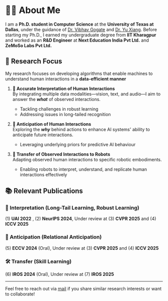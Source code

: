# 👨‍💻 About Me

I am a **Ph.D. student in Computer Science** at the **University of Texas at Dallas**, under the guidance of [Dr. Vibhav Gogate](https://personal.utdallas.edu/~vibhav.gogate/) and [Dr. Yu Xiang](https://yuxng.github.io/). Before starting my Ph.D., I earned my undergraduate degree from **IIT Kharagpur** and worked as an **R&D Engineer** at **Next Education India Pvt Ltd.** and **ZeMoSo Labs Pvt Ltd.** 

## 🧩 Research Focus

My research focuses on developing algorithms that enable machines to understand human interactions in a **data-efficient manner**

1. **🎥 Accurate Interpretation of Human Interactions**  
   By integrating multiple data modalities—vision, text, and audio—I aim to answer the **_what_** of observed interactions.  
   - Tackling challenges in robust learning  
   - Addressing issues in long-tailed recognition  

2. **🔮 Anticipation of Human Interactions**  
   Exploring the **_why_** behind actions to enhance AI systems' ability to anticipate future interactions.  
   - Leveraging underlying priors for predictive AI behaviour  

3. **🤖 Transfer of Observed Interactions to Robots**  
   Adapting observed human interactions to specific robotic embodiments.  
   - Enabling robots to interpret, understand, and replicate human interactions effectively

## 📚 Relevant Publications

### 🧠 Interpretation (Long-Tail Learning, Robust Learning)  
(1) **UAI 2022** , (2) **NeurIPS 2024**, Under review at (3) **CVPR 2025** and (4) **ICCV 2025**

### 🔗 Anticipation (Relational Anticipation)  
(5) **ECCV 2024** (Oral), Under review at (3) **CVPR 2025** and (4) **ICCV 2025**

### 🛠️ Transfer (Skill Learning)  
(6) **IROS 2024** (Oral), Under review at (7) **IROS 2025**

---

Feel free to reach out via [mail](rohith.peddi@utdallas.edu) if you share similar research interests or want to collaborate!
